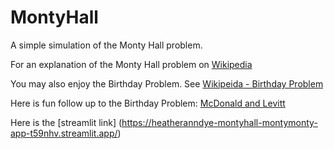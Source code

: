 # MontyHall

A simple simulation of the Monty Hall problem. 

For an explanation of the Monty Hall problem on [Wikipedia](https://en.wikipedia.org/wiki/Monty_Hall_problem) 

You may also enjoy the Birthday Problem. See [Wikipeida - Birthday Problem](https://en.wikipedia.org/wiki/Birthday_problem)

Here is fun follow up to the Birthday Problem: [McDonald and Levitt](https://papers.ssrn.com/sol3/papers.cfm?abstract_id=997888)


Here is the [streamlit link] (https://heatheranndye-montyhall-montymonty-app-t59nhv.streamlit.app/)
